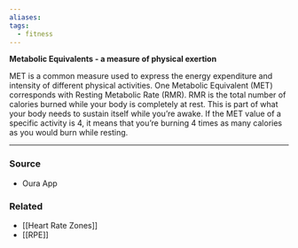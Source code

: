 ```yaml
---
aliases: 
tags:
  - fitness
---
```

**Metabolic Equivalents - a measure of physical exertion**

MET is a common measure used to express the energy expenditure and intensity of different physical activities. One Metabolic Equivalent (MET) corresponds with Resting Metabolic Rate (RMR). RMR is the total number of calories burned while your body is completely at rest. This is part of what your body needs to sustain itself while you’re awake. If the MET value of a specific activity is 4, it means that you’re burning 4 times as many calories as you would burn while resting.

---

### Source
- Oura App

### Related
- [[Heart Rate Zones]] 
- [[RPE]]